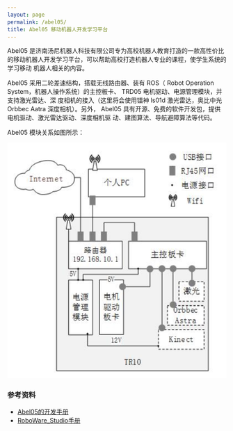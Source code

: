 ```yaml
---
layout: page
permalink: /abel05/
title: Abel05 移动机器人开发学习平台
---
```


Abel05 是济南汤尼机器人科技有限公司专为高校机器人教育打造的一款高性价比的移动机器人开发学习平台，可以帮助高校打造机器人专业的课程，使学生系统的学习移动
机器人相关的内容。

Abel05 采用二轮差速结构，搭载无线路由器、装有 ROS（ Robot Operation System，机器人操作系统）的主控板卡、 TRD05 电机驱动、电源管理模块，并支持激光雷达、深
度相机的接入（这里将会使用镭神 ls01d 激光雷达，奥比中光 Orbbec Aatra 深度相机）。另外， Abel05 具有开源、免费的软件开发包，提供电机驱动、激光雷达驱动、深度相机驱
动、建图算法、导航避障算法等代码。

Abel05 模块关系如图所示：

<img src="/assets/img/abel05-models.png">

### 参考资料
- [Abel05的开发手册](/assets/download/training-Abel05.pdf)
- [RoboWare_Studio手册](/assets/download/RoboWare_Studio_Manual_1.2.0_CHS.pdf)
